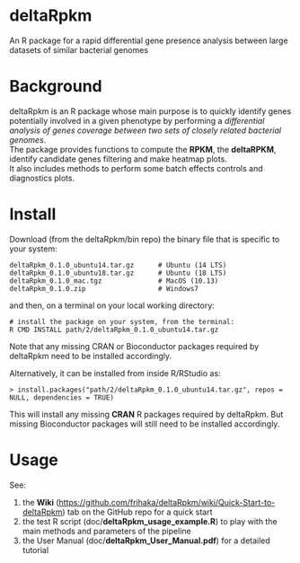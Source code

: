 # deltaRpkm
An R package for a rapid differential gene presence analysis between large datasets of similar bacterial genomes

# Background 
deltaRpkm is an R package whose main purpose is to quickly identify genes potentially involved in a given phenotype by performing a _differential analysis of genes coverage between two sets of closely related bacterial genomes_. <br>
The package provides functions to compute the **RPKM**, the **deltaRPKM**, identify candidate genes filtering and make heatmap plots.  <br>
It also includes methods to perform some batch effects controls and diagnostics plots.

# Install 
Download (from the deltaRpkm/bin repo) the binary file that is specific to your system:

``` # download the relevant binary for your platform
deltaRpkm_0.1.0_ubuntu14.tar.gz      # Ubuntu (14 LTS)
deltaRpkm_0.1.0_ubuntu18.tar.gz      # Ubuntu (18 LTS)
deltaRpkm_0.1.0_mac.tgz              # MacOS (10.13)  
deltaRpkm_0.1.0.zip                  # Windows7 
```
and then, on a terminal on your local working directory:

```
# install the package on your system, from the terminal:  
R CMD INSTALL path/2/deltaRpkm_0.1.0_ubuntu14.tar.gz
```
Note that any missing CRAN or Bioconductor packages required by deltaRpkm need to be installed accordingly.

Alternatively, it can be installed from inside R/RStudio as:
```
> install.packages("path/2/deltaRpkm_0.1.0_ubuntu14.tar.gz", repos = NULL, dependencies = TRUE)
```
This will install any missing **CRAN** R packages required by deltaRpkm. But missing Bioconductor packages will still need to be installed accordingly.



# Usage
See: <br>
1. the **Wiki** (https://github.com/frihaka/deltaRpkm/wiki/Quick-Start-to-deltaRpkm) tab on the GitHub repo for a quick start <br>
2. the test R script (doc/**deltaRpkm_usage_example.R**) to play with the main methods and parameters of the pipeline <br>
3. the User Manual (doc/**deltaRpkm_User_Manual.pdf**) for a detailed tutorial <br>


